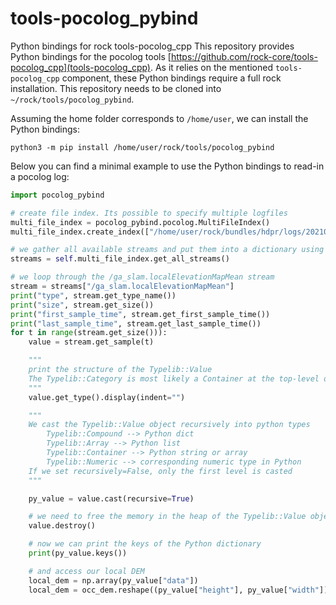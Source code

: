 # tools-pocolog_pybind
Python bindings for rock tools-pocolog_cpp
This repository provides Python bindings for the pocolog tools [https://github.com/rock-core/tools-pocolog_cpp](tools-pocolog_cpp). As it relies on the mentioned `tools-pocolog_cpp` component, these Python bindings require a full rock installation. This repository needs to be cloned into `~/rock/tools/pocolog_pybind`.

Assuming the home folder corresponds to `/home/user`, we can install the Python bindings:
```
python3 -m pip install /home/user/rock/tools/pocolog_pybind
```

Below you can find a minimal example to use the Python bindings to read-in a pocolog log:
```python
import pocolog_pybind

# create file index. Its possible to specify multiple logfiles
multi_file_index = pocolog_pybind.pocolog.MultiFileIndex()
multi_file_index.create_index(["/home/user/rock/bundles/hdpr/logs/20210126-0820/ga_slam.0.log"])

# we gather all available streams and put them into a dictionary using their names as keys
streams = self.multi_file_index.get_all_streams()

# we loop through the /ga_slam.localElevationMapMean stream
stream = streams["/ga_slam.localElevationMapMean"]
print("type", stream.get_type_name())
print("size", stream.get_size())
print("first_sample_time", stream.get_first_sample_time())
print("last_sample_time", stream.get_last_sample_time())
for t in range(stream.get_size())):
    value = stream.get_sample(t)

    """
    print the structure of the Typelib::Value 
    The Typelib::Category is most likely a Container at the top-level of the stream thus we can print the structure of the container
    """
    value.get_type().display(indent="")

    """
    We cast the Typelib::Value object recursively into python types
        Typelib::Compound --> Python dict
        Typelib::Array --> Python list
        Typelib::Container --> Python string or array
        Typelib::Numeric --> corresponding numeric type in Python
    If we set recursively=False, only the first level is casted
    """

    py_value = value.cast(recursive=True)

    # we need to free the memory in the heap of the Typelib::Value object:
    value.destroy()

    # now we can print the keys of the Python dictionary
    print(py_value.keys())

    # and access our local DEM
    local_dem = np.array(py_value["data"])
    local_dem = occ_dem.reshape((py_value["height"], py_value["width"]), order="F")

```